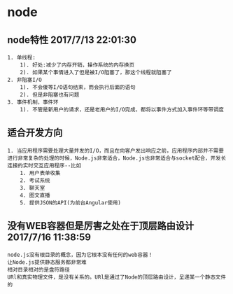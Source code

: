 # node

## node特性 2017/7/13 22:01:30 

	1. 单线程:
		1). 好处:减少了内存开销，操作系统的内存换页
		2). 如果某个事情进入了但是被I/O阻塞了，那这个线程就阻塞了
	2. 非阻塞I/O
		1). 不会傻等I/O语句结束，而会执行后面的语句
		2). 但是非阻塞也有问题
	3. 事件机制，事件环
		1). 不管是新用户的请求，还是老用户的I/O完成，都将以事件方式加入事件环等带调度  
		
## 适合开发方向

	1. 当应用程序需要处理大量并发的I/O，而且在向客户发出响应之前，应用程序内部并不需要进行非常复杂的处理的时候，Node.js非常适合，Node.js也非常适合与socket配合，开发长连接的实时交互应用程序--比如
		1. 用户表单收集
		2. 考试系统
		3. 聊天室
		4. 图文直播
		5. 提供JSON的API(为前台Angular使用)

## 没有WEB容器但是厉害之处在于顶层路由设计2017/7/16 11:38:59
	
	node.js没有根目录的概念，因为它根本没有任何的web容器！
	让Node.js提供静态服务都非常难
	相对目录相对的是盘符路径 
	URl和真实物理文件，是没有关系的。URl是通过了Node的顶层路由设计，呈递某一个静态文件的